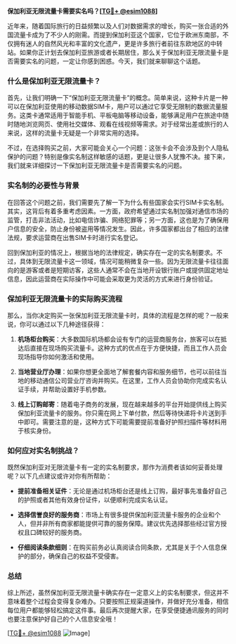**保加利亚无限流量卡需要实名吗？[[TG💪+ @esim1088](https://t.me/s/esim1088)]**

近年来，随着国际旅行的日益频繁以及人们对数据需求的增长，购买一张合适的外国流量卡成为了不少人的刚需。而提到保加利亚这个国家，它位于欧洲东南部，不仅拥有迷人的自然风光和丰富的文化遗产，更是许多旅行者前往东欧地区的中转站。如果你正计划去保加利亚旅游或者长期居住，那么关于保加利亚无限流量卡是否需要实名的问题，一定让你感到困惑。今天，我们就来聊聊这个话题。

### 什么是保加利亚无限流量卡？

首先，让我们明确一下“保加利亚无限流量卡”的概念。简单来说，这种卡片是一种可以在保加利亚使用的移动数据SIM卡，用户可以通过它享受无限制的数据流量服务。这类卡通常适用于智能手机、平板电脑等移动设备，能够满足用户在旅途中随时随地浏览网页、使用社交媒体、观看在线视频等需求。对于经常出差或旅行的人来说，这样的流量卡无疑是一个非常实用的选择。

不过，在选择购买之前，大家可能会关心一个问题：这张卡会不会涉及到个人隐私保护的问题？特别是像实名制这样敏感的话题，更是让很多人犹豫不决。接下来，我们就来详细探讨一下保加利亚无限流量卡是否需要实名的问题。

### 实名制的必要性与背景

在回答这个问题之前，我们需要先了解一下为什么有些国家会实行SIM卡实名制。其实，这背后有着多重考虑因素。一方面，政府希望通过实名制加强对通信市场的监管，打击非法活动，比如电信诈骗、网络犯罪等；另一方面，这也是为了确保用户信息的安全，防止身份被盗用等情况发生。因此，许多国家都出台了相应的法律法规，要求运营商在出售SIM卡时进行实名登记。

回到保加利亚的情况上，根据当地的法律规定，确实存在一定的实名制要求。不过，具体到无限流量卡这一领域，情况可能稍微复杂一些。因为无限流量卡往往面向的是游客或者是短期访客，这些人通常不会在当地开设银行账户或提供固定地址信息，因此运营商在实际操作中可能会采取更为灵活的方式来进行身份验证。

### 保加利亚无限流量卡的实际购买流程

那么，当你决定购买一张保加利亚无限流量卡时，具体的流程是怎样的呢？一般来说，你可以通过以下几种途径获得：

1. **机场柜台购买**：大多数国际机场都会设有专门的运营商服务台，旅客可以在抵达后直接在现场购买流量卡。这种方式的优点在于方便快捷，而且工作人员会现场指导你如何激活和使用。
   
2. **当地营业厅办理**：如果你想更全面地了解套餐内容和服务细节，也可以前往当地的移动通信公司营业厅咨询并购买。在这里，工作人员会协助你完成实名认证手续，并帮助设置好手机参数。

3. **线上订购邮寄**：随着电子商务的发展，现在越来越多的平台开始提供线上购买保加利亚流量卡的服务。你只需在网上下单付款，然后等待快递将卡片送到手中即可。需要注意的是，这种方式下可能需要提前准备好护照扫描件等材料用于核实身份。

### 如何应对实名制挑战？

既然保加利亚对无限流量卡有一定的实名制要求，那作为消费者该如何妥善处理呢？以下几点建议或许对你有所帮助：

- **提前准备相关证件**：无论是通过机场柜台还是线上订购，最好事先准备好自己的护照或者其他有效身份证件，以便顺利完成实名认证。
  
- **选择信誉良好的服务商**：市场上有很多提供保加利亚流量卡服务的企业和个人，但并非所有商家都能提供可靠的服务保障。建议优先选择那些经过官方授权且口碑较好的服务商。

- **仔细阅读条款细则**：在购买前务必认真阅读合同条款，尤其是关于个人信息保护的部分，确保自己的权益不受侵害。

### 总结

综上所述，虽然保加利亚无限流量卡确实存在一定意义上的实名制要求，但这并不意味着整个过程会变得复杂难办。只要按照正规渠道操作，并做好充分准备，相信每位用户都能够轻松搞定这件事。最后再次提醒大家，在享受便捷通讯服务的同时也要注意保护好自己的个人信息安全哦！

[[TG💪+ @esim1088](https://t.me/s/esim1088) ![Image](https://i.postimg.cc/4NQfJmqS/Snipaste-2025-05-13-00-14-12.png)]